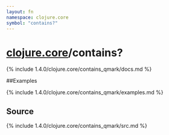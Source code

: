 ```yaml
---
layout: fn
namespace: clojure.core
symbol: "contains?"
---
```


# [clojure.core](../)/contains?

{% include 1.4.0/clojure.core/contains_qmark/docs.md %}

##Examples

{% include 1.4.0/clojure.core/contains_qmark/examples.md %}
## Source
{% include 1.4.0/clojure.core/contains_qmark/src.md %}

